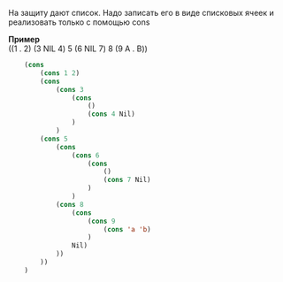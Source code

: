 На защиту дают список. Надо записать его в виде списковых ячеек и реализовать только с помощью cons

__Пример__  
((1 . 2) (3 NIL 4) 5 (6 NIL 7) 8 (9 A . B))   

```lisp
    (cons 
        (cons 1 2) 
        (cons 
            (cons 3 
                (cons 
                    () 
                    (cons 4 Nil)
                )
            ) 
        (cons 5 
            (cons 
                (cons 6 
                    (cons 
                        () 
                        (cons 7 Nil)
                    )
                ) 
            (cons 8 
                (cons 
                    (cons 9 
                        (cons 'a 'b)
                    ) 
                Nil)
            ))  
        ))
    )
```

